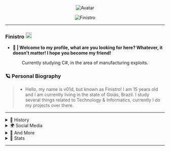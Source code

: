 <p align="center">
  <a>
<img src="https://media.discordapp.net/attachments/819097597146693673/830782978602434610/26d1836d27c8ceb9b34f21620ea53f06.gif" alt="Avatar" style="border-radius: 100%%;">
  </a><br>
<p align="center"> <img src="https://komarev.com/ghpvc/?username=f1n1str0&color=5d5d5d" alt="Finistro" /> </p>


---

### Finistro  <img src="https://images.emojiterra.com/twitter/v13.0/128px/1f1e7-1f1f7.png" height="20px" width="20px"/>

- **👑 | Welcome to my profile, what are you looking for here? Whatever, it doesn't matter! I hope you become my friend!**

<p align="center">Currently studying C#, in the area of ​​manufacturing exploits.

</p>

### 🪐 Personal Biography

> - Hello, my name is v01d, but known as Finistro!  I am 15 years old and I am currently living in the state of Goiás, Brazil. I study several things related to Technology & Informatics, currently I do my projects over there.

---
 
 <details>
  <summary> 🍵 History </summary>
  
      - 📚 I am a student in Information Engineering and Pentest.
      - 🌳 I'm 15 years old.
      - 🧪 I always try to know more!
      - 📁 I accept new friendships.
      - 👨🏻‍💻 I am making plans for my future projects.

     
     "Never show your wounds to anyone you don't trust. Blood attracts sharks." 💭
 
</details>

<details>
  <summary> 🌍 Social Media </summary>

[![Twitter Badge](https://img.shields.io/badge/-@v01dsec1999-03f8fc?style=flat-square&labelColor=03f8fc&logo=twitter&logoColor=white&link=https://twitter.com/v01dsec1999)](https://twitter.com/v01dsec1999) [![Youtube Badge](https://img.shields.io/badge/-Castiel-fc0303?style=flat-square&labelColor=fc0303&logo=youtube&logoColor=white&link=https://www.youtube.com/channel/UCP_qe9V1DLBedYBd4kMg4vg)](https://www.youtube.com/channel/UCP_qe9V1DLBedYBd4kMg4vg)

> 💬 | Of course, it is not mandatory to follow me. Call me on Discord! Let's talk!

```diff
- 📋 Discord: originals F1n1str0#1337
+ 🌎 Come talk to me!
! 🧠 Can you imagine what we're going to talk about?
@@App: Discord@@
```

 *Spotify Listening <img src="https://cdn.discordapp.com/attachments/708003453351231560/792778317694107678/joao_musica.gif" height="30px" width="30px"/>*

[![Spotify](https://now-playing-codestackr.vercel.app/api/spotify-playing)](https://open.spotify.com/user/f1n1str0) 

<img src="https://www.vantajs.com/gallery/fb-share-image.jpg" alt="Avatar" style="border-radius: 50%%;">

</details>

<details>
  <summary> 🔬 And More </summary>

```• I am currently in some private organizations, and making some tools. Given what is new ideas for me!```

```diff
! 🥼 Working From:
@@Destiny 運命@@
```
  
---


</p>

<p align="center">自己动手做吧 ？

</p>

</p>
  
</details>

<details>
  <summary> 🧪 Stats </summary>
  </p>
<p align="center"> My GitHub status information.
</p>
 
<a href="https://github.com/f1n1str0"><img src="https://github-readme-stats.vercel.app/api?username=f1n1str0&show_icons=true&theme=tokyonight"> <img src="https://github-readme-stats.vercel.app/api/top-langs/?username=f1n1str0&layout=compact&show_icons=true&theme=tokyonight"> 
</details>

---
